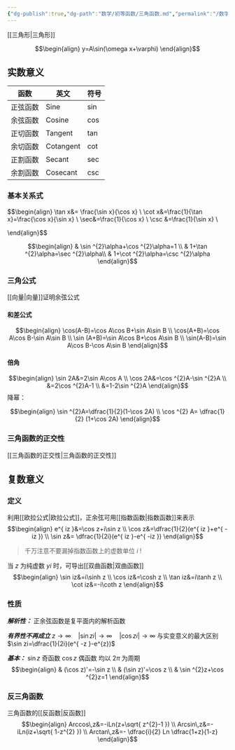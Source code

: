 ```yaml
---
{"dg-publish":true,"dg-path":"数学/初等函数/三角函数.md","permalink":"/数学/初等函数/三角函数/","dgPassFrontmatter":true,"noteIcon":"","created":"2024-05-21T15:20:27.885+08:00","updated":"2024-07-27T01:08:12.327+08:00"}
---
```


[[三角形\|三角形]]
 
$$\begin{align}
y=A\sin(\omega x+\varphi)
\end{align}$$
## 实数意义

| 函数   | 英文        | 符号  |
| ---- | --------- | --- |
| 正弦函数 | Sine      | sin |
| 余弦函数 | Cosine    | cos |
| 正切函数 | Tangent   | tan |
| 余切函数 | Cotangent | cot |
| 正割函数 | Secant    | sec |
| 余割函数 | Cosecant  | csc |
### 基本关系式

$$\begin{align}
\tan x&= \frac{\sin x}{\cos x} \\
\cot x&=\frac{1}{\tan x}=\frac{\cos x}{\sin x} \\
\sec&=\frac{1}{\cos x} \\
\csc &=\frac{1}{\sin x} \\

\end{align}$$

$$\begin{align}
 & \sin ^{2}\alpha+\cos ^{2}\alpha=1  \\
 & 1+\tan ^{2}\alpha=\sec ^{2}\alpha\\
 & 1+\cot ^{2}\alpha=\csc ^{2}\alpha
\end{align}$$

### 三角公式
[[向量\|向量]]证明余弦公式


#### 和差公式
$$\begin{align}
\cos(A-B)=\cos A\cos B+\sin A\sin B \\
\cos(A+B)=\cos A\cos B-\sin A\sin B \\
\sin (A+B)=\sin A\cos B+\cos A\sin B \\
\sin(A-B)=\sin A\cos B-\cos A\sin B
\end{align}$$

#### 倍角
$$\begin{align}
\sin 2A&=2\sin A\cos A \\
\cos 2A&=\cos ^{2}A-\sin ^{2}A \\
&=2\cos ^{2}A-1 \\
&=1-2\sin ^{2}A
\end{align}$$
降幂：

$$\begin{align}
\sin ^{2}A=\dfrac{1}{2}(1-\cos 2A) \\
\cos ^{2} A= \dfrac{1}{2} (1+\cos 2A)
\end{align}$$



### 三角函数的正交性
[[三角函数的正交性\|三角函数的正交性]]



## 复数意义
### 定义
利用[[欧拉公式\|欧拉公式]]，正余弦可用[[指数函数\|指数函数]]来表示
$$\begin{align}
e^{ iz }&=\cos z+i\sin z \\
\cos z&=\dfrac{1}{2}(e^{ iz }+e^{ -iz }) \\
\sin z&= \dfrac{1}{2i}(e^{ iz }-e^{ -iz })
\end{align}$$
>千万注意不要漏掉指数函数上的虚数单位 $i$   !

当 $z$ 为纯虚数 $yi$ 时，可导出[[双曲函数\|双曲函数]]
$$\begin{align}
\sin iz&=i\sinh z  \\
\cos iz&=\cosh z \\
\tan iz&=i\tanh z \\
\cot iz&=-i\coth z  
\end{align}$$
### 性质
***解析性：***
正余弦函数是复平面内的解析函数

***有界性不再成立***
$z\to \infty\quad |\sin zi|\to \infty\quad  |\cos zi|\to \infty$
与实变意义的最大区别
$\sin zi=\dfrac{1}{2i}(e^{ -z }-e^{z})$

***基本：***
$\sin z$  奇函数
$\cos z$  偶函数
均以 $2\pi$ 为周期
$$\begin{align}
 & (\cos z)'=-\sin z \\
 & (\sin z)'=\cos z \\
 & \sin ^{2}z+\cos ^{2}z=1
\end{align}$$

### 反三角函数
三角函数的[[反函数\|反函数]]
$$\begin{align}
Arccos\,z&=-iLn(z+\sqrt{ z^{2}-1 }) \\
Arcsin\,z&=-iLn(iz+\sqrt{ 1-z^{2} }) \\
Arctan\,z&=- \dfrac{i}{2} Ln \dfrac{1+z}{1-z}
\end{align}$$










